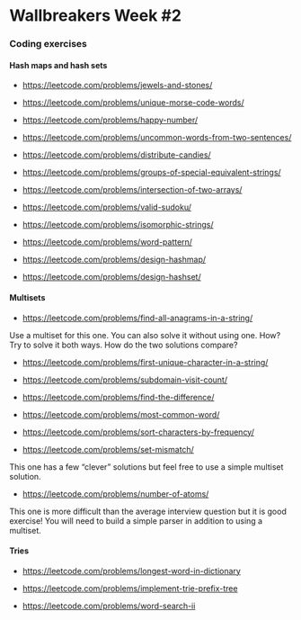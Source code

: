 # Wallbreakers Week #2

### Coding exercises

#### Hash maps and hash sets
* https://leetcode.com/problems/jewels-and-stones/

* https://leetcode.com/problems/unique-morse-code-words/

* https://leetcode.com/problems/happy-number/

* https://leetcode.com/problems/uncommon-words-from-two-sentences/

* https://leetcode.com/problems/distribute-candies/

* https://leetcode.com/problems/groups-of-special-equivalent-strings/

* https://leetcode.com/problems/intersection-of-two-arrays/

* https://leetcode.com/problems/valid-sudoku/

* https://leetcode.com/problems/isomorphic-strings/

* https://leetcode.com/problems/word-pattern/

* https://leetcode.com/problems/design-hashmap/

* https://leetcode.com/problems/design-hashset/

#### Multisets

* https://leetcode.com/problems/find-all-anagrams-in-a-string/

Use a multiset for this one. You can also solve it without using one. How? Try to solve it both ways. How do the two solutions compare?

* https://leetcode.com/problems/first-unique-character-in-a-string/

* https://leetcode.com/problems/subdomain-visit-count/

* https://leetcode.com/problems/find-the-difference/

* https://leetcode.com/problems/most-common-word/

* https://leetcode.com/problems/sort-characters-by-frequency/

* https://leetcode.com/problems/set-mismatch/

This one has a few “clever” solutions but feel free to use a simple multiset solution.

* https://leetcode.com/problems/number-of-atoms/

This one is more difficult than the average interview question but it is good exercise! You will need to build a simple parser in addition to using a multiset.

#### Tries

* https://leetcode.com/problems/longest-word-in-dictionary

* https://leetcode.com/problems/implement-trie-prefix-tree

* https://leetcode.com/problems/word-search-ii